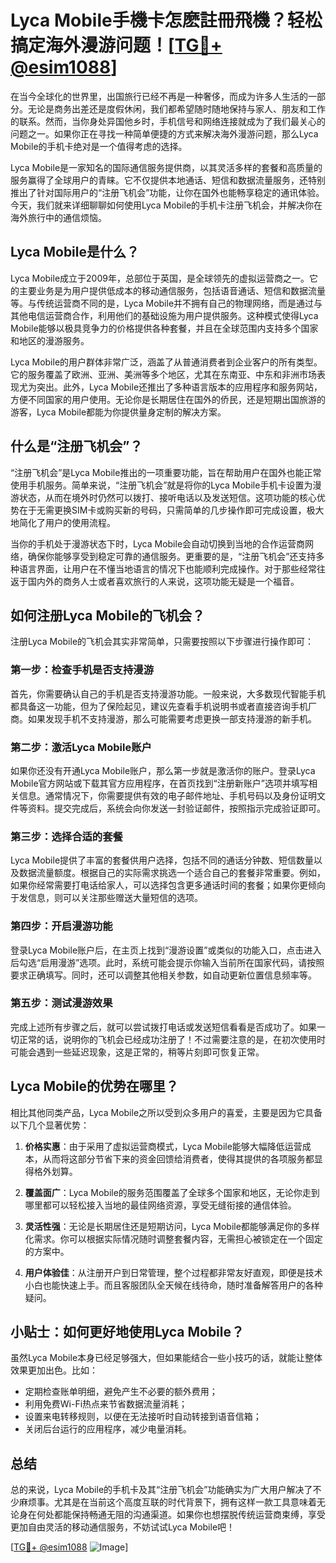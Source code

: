 # Lyca Mobile手機卡怎麽註冊飛機？**轻松搞定海外漫游问题！**[[TG💪+ @esim1088](https://t.me/s/esim1088)]

在当今全球化的世界里，出国旅行已经不再是一种奢侈，而成为许多人生活的一部分。无论是商务出差还是度假休闲，我们都希望随时随地保持与家人、朋友和工作的联系。然而，当你身处异国他乡时，手机信号和网络连接就成为了我们最关心的问题之一。如果你正在寻找一种简单便捷的方式来解决海外漫游问题，那么Lyca Mobile的手机卡绝对是一个值得考虑的选择。

Lyca Mobile是一家知名的国际通信服务提供商，以其灵活多样的套餐和高质量的服务赢得了全球用户的青睐。它不仅提供本地通话、短信和数据流量服务，还特别推出了针对国际用户的“注册飞机会”功能，让你在国外也能畅享稳定的通讯体验。今天，我们就来详细聊聊如何使用Lyca Mobile的手机卡注册飞机会，并解决你在海外旅行中的通信烦恼。

## Lyca Mobile是什么？

Lyca Mobile成立于2009年，总部位于英国，是全球领先的虚拟运营商之一。它的主要业务是为用户提供低成本的移动通信服务，包括语音通话、短信和数据流量等。与传统运营商不同的是，Lyca Mobile并不拥有自己的物理网络，而是通过与其他电信运营商合作，利用他们的基础设施为用户提供服务。这种模式使得Lyca Mobile能够以极具竞争力的价格提供各种套餐，并且在全球范围内支持多个国家和地区的漫游服务。

Lyca Mobile的用户群体非常广泛，涵盖了从普通消费者到企业客户的所有类型。它的服务覆盖了欧洲、亚洲、美洲等多个地区，尤其在东南亚、中东和非洲市场表现尤为突出。此外，Lyca Mobile还推出了多种语言版本的应用程序和服务网站，方便不同国家的用户使用。无论你是长期居住在国外的侨民，还是短期出国旅游的游客，Lyca Mobile都能为你提供量身定制的解决方案。

## 什么是“注册飞机会”？

“注册飞机会”是Lyca Mobile推出的一项重要功能，旨在帮助用户在国外也能正常使用手机服务。简单来说，“注册飞机会”就是将你的Lyca Mobile手机卡设置为漫游状态，从而在境外时仍然可以拨打、接听电话以及发送短信。这项功能的核心优势在于无需更换SIM卡或购买新的号码，只需简单的几步操作即可完成设置，极大地简化了用户的使用流程。

当你的手机处于漫游状态下时，Lyca Mobile会自动切换到当地的合作运营商网络，确保你能够享受到稳定可靠的通信服务。更重要的是，“注册飞机会”还支持多种语言界面，让用户在不懂当地语言的情况下也能顺利完成操作。对于那些经常往返于国内外的商务人士或者喜欢旅行的人来说，这项功能无疑是一个福音。

## 如何注册Lyca Mobile的飞机会？

注册Lyca Mobile的飞机会其实非常简单，只需要按照以下步骤进行操作即可：

### 第一步：检查手机是否支持漫游

首先，你需要确认自己的手机是否支持漫游功能。一般来说，大多数现代智能手机都具备这一功能，但为了保险起见，建议先查看手机说明书或者直接咨询手机厂商。如果发现手机不支持漫游，那么可能需要考虑更换一部支持漫游的新手机。

### 第二步：激活Lyca Mobile账户

如果你还没有开通Lyca Mobile账户，那么第一步就是激活你的账户。登录Lyca Mobile官方网站或下载其官方应用程序，在首页找到“注册新账户”选项并填写相关信息。通常情况下，你需要提供有效的电子邮件地址、手机号码以及身份证明文件等资料。提交完成后，系统会向你发送一封验证邮件，按照指示完成验证即可。

### 第三步：选择合适的套餐

Lyca Mobile提供了丰富的套餐供用户选择，包括不同的通话分钟数、短信数量以及数据流量额度。根据自己的实际需求挑选一个适合自己的套餐非常重要。例如，如果你经常需要打电话给家人，可以选择包含更多通话时间的套餐；如果你更倾向于发信息，则可以关注那些赠送大量短信的选项。

### 第四步：开启漫游功能

登录Lyca Mobile账户后，在主页上找到“漫游设置”或类似的功能入口，点击进入后勾选“启用漫游”选项。此时，系统可能会提示你输入当前所在国家代码，请按照要求正确填写。同时，还可以调整其他相关参数，如自动更新位置信息频率等。

### 第五步：测试漫游效果

完成上述所有步骤之后，就可以尝试拨打电话或发送短信看看是否成功了。如果一切正常的话，说明你的飞机会已经成功注册了！不过需要注意的是，在初次使用时可能会遇到一些延迟现象，这是正常的，稍等片刻即可恢复正常。

## Lyca Mobile的优势在哪里？

相比其他同类产品，Lyca Mobile之所以受到众多用户的喜爱，主要是因为它具备以下几个显著优势：

1. **价格实惠**：由于采用了虚拟运营商模式，Lyca Mobile能够大幅降低运营成本，从而将这部分节省下来的资金回馈给消费者，使得其提供的各项服务都显得格外划算。
   
2. **覆盖面广**：Lyca Mobile的服务范围覆盖了全球多个国家和地区，无论你走到哪里都可以轻松接入当地的最佳网络资源，享受无缝衔接的通信体验。
   
3. **灵活性强**：无论是长期居住还是短期访问，Lyca Mobile都能够满足你的多样化需求。你可以根据实际情况随时调整套餐内容，无需担心被锁定在一个固定的方案中。
   
4. **用户体验佳**：从注册开户到日常管理，整个过程都非常友好直观，即便是技术小白也能快速上手。而且客服团队全天候在线待命，随时准备解答用户的各种疑问。

## 小贴士：如何更好地使用Lyca Mobile？

虽然Lyca Mobile本身已经足够强大，但如果能结合一些小技巧的话，就能让整体效果更加出色。比如：

- 定期检查账单明细，避免产生不必要的额外费用；
- 利用免费Wi-Fi热点来节省数据流量消耗；
- 设置来电转移规则，以便在无法接听时自动转接到语音信箱；
- 关闭后台运行的应用程序，减少电量消耗。

## 总结

总的来说，Lyca Mobile的手机卡及其“注册飞机会”功能确实为广大用户解决了不少麻烦事。尤其是在当前这个高度互联的时代背景下，拥有这样一款工具意味着无论身在何处都能保持畅通无阻的沟通渠道。如果你也想摆脱传统运营商束缚，享受更加自由灵活的移动通信服务，不妨试试Lyca Mobile吧！

[[TG💪+ @esim1088](https://t.me/s/esim1088) ![Image](https://i.postimg.cc/4NQfJmqS/Snipaste-2025-05-13-00-14-12.png)]